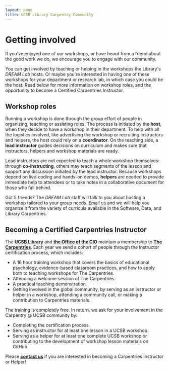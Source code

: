 ```yaml
---
layout: page
title: UCSB Library Carpentry Community
---
```


# Getting involved
If you've enjoyed one of our workshops, or have heard from a friend about the good work we do, we encourage you to engage with our community.

You can get involved  by teaching or helping in the workshops the Library's *DREAM Lab* hosts. Or maybe you're interested in having one of these workshops for your department or research lab, in which case you could be the host. Read below for more information on workshop roles, and the opportunity to become a Certified Carpentries Instructor.


## Workshop roles

Running a workshop is done through the group effort of people in organizing, teaching or assisting roles. The process is initiated by the <b>host</b>, when they decide to have a workshop in their department. To help with all the logistics involved, like advertising the workshop or recruiting instructors and helpers, the host could rely on a <b>coordinator</b>. On the  teaching side, a <b>lead instructor</b> guides decisions on curriculum and makes sure that instructors, helpers and workshop materials are ready.

Lead instructors are not expected to teach a whole workshop themselves: through <b>co-instructing</b>, others may teach segments of the lesson and support any discussion initiated by the lead instructor. Because workshops depend on live-coding and hands-on demos, <b>helpers</b> are needed to provide immediate help to attendees or to take notes in a collaborative document for those who fall behind.

Got 5 friends? The *DREAM Lab* staff will talk to you about hosting a workshop tailored to your group needs. [Email us](mailto:dreamlab@library.ucsb.edu) and we will help you organize it from the variety of curricula available in the Software, Data, and Library Carpentries.

## Becoming a Certified Carpentries Instructor

The <b>[UCSB Library](https://www.library.ucsb.edu/)</b> and <b>[the Office of the CIO](https://cio.ucsb.edu/about/cio)</b> maintain a membership to
<b>[The Carpentries](https://carpentries.org/)</b>. Each year we send a cohort of
people through the Instructor certification process, which includes:

* A 16 hour training workshop that covers the basics of educational psychology, evidence-based classroom practices, and how to apply both to teaching workshops for The Carpentries.
* Attending a welcome session of The Carpentries.
* A practical teaching demonstration.
* Getting involved in the global community, by serving as an instructor or helper in a workshop, attending a community call, or making a contribution to Carpentries materials.

The training is completely free. In return, we ask for your involvement in the Carpentry @ UCSB community by:
* Completing the certification process.
* Serving as instructor for at least one lesson in a UCSB workshop.
* Serving as a helper for at least one complete UCSB workshop or contributing to the development of workshop lesson materials on GitHub.

Please <b>[contact us](mailto:dreamlab@library.ucsb.edu)</b> if you are interested in becoming a Carpentries Instructor or Helper!